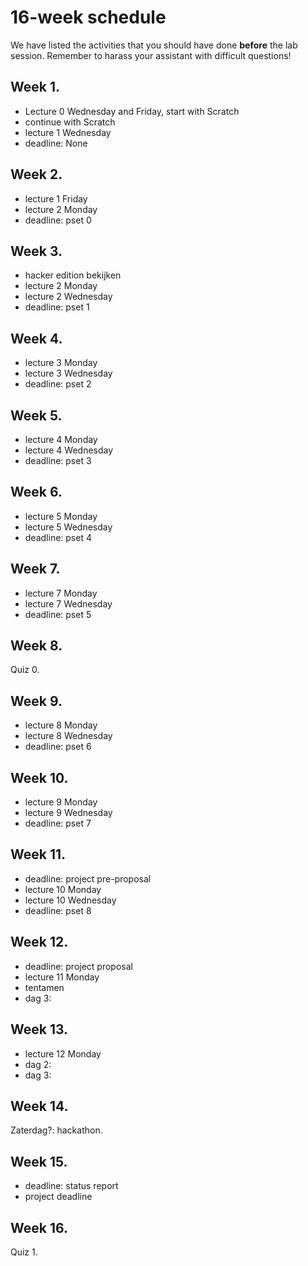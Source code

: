# 16-week schedule

We have listed the activities that you should have done **before** the lab session.
Remember to harass your assistant with difficult questions!

## Week 1.

* Lecture 0 Wednesday and Friday, start with Scratch
* continue with Scratch
* lecture 1 Wednesday
* deadline: None

## Week 2.

* lecture 1 Friday
* lecture 2 Monday
* deadline: pset 0

## Week 3.


* hacker edition bekijken
* lecture 2 Monday
* lecture 2 Wednesday
* deadline: pset 1 

## Week 4.

* lecture 3 Monday
* lecture 3 Wednesday
* deadline: pset 2

## Week 5.

* lecture 4 Monday
* lecture 4 Wednesday
* deadline: pset 3

## Week 6.

* lecture 5 Monday
* lecture 5 Wednesday
* deadline: pset 4

## Week 7.

* lecture 7 Monday
* lecture 7 Wednesday
* deadline: pset 5

## Week 8.

Quiz 0.

## Week 9.

* lecture 8 Monday
* lecture 8 Wednesday
* deadline: pset 6

## Week 10.

* lecture 9 Monday
* lecture 9 Wednesday
* deadline: pset 7

## Week 11.

* deadline: project pre-proposal
* lecture 10 Monday
* lecture 10 Wednesday
* deadline: pset 8

## Week 12.

* deadline: project proposal
* lecture 11 Monday
* tentamen
* dag 3:

## Week 13.

* lecture 12 Monday
* dag 2:
* dag 3:

## Week 14.

Zaterdag?: hackathon.

## Week 15.

* deadline: status report
* project deadline

## Week 16.

Quiz 1.


